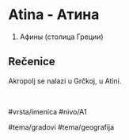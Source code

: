 # Atina - Атина

1. Афины (столица Греции)

## Rečenice

Akropolj se nalazi u Grčkoj, u Atini.

<br>

#vrsta/imenica
#nivo/A1

#tema/gradovi
#tema/geografija